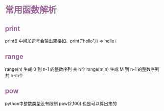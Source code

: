 # <font color = #996699>常用函数解析</font>

## <font color = #996699>print</font>

print() 
中间加逗号会输出空格如，print("hello",i) => hello i

## <font color = #996699>range</font>

range(n) 生成 0 到 n-1 的整数序列 共 n个
range(m,n) 生成 M 到 n-1 的整数序列 共 n-m个

## <font color = #996699>pow</font> 

python中整数类型没有限制
pow(2,100) 也是可以算出来的
